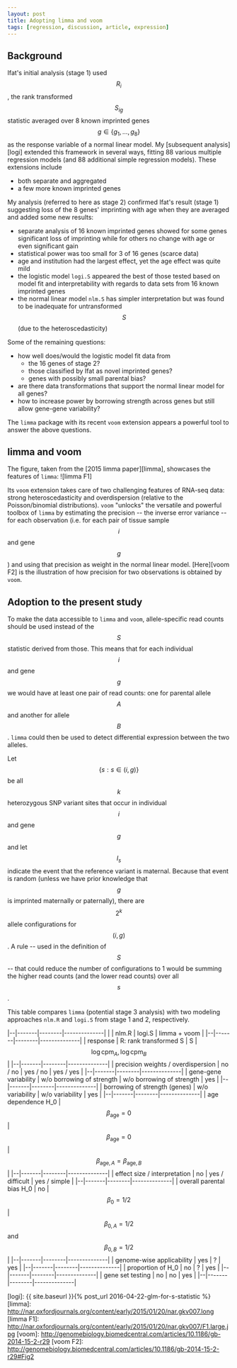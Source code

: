 ```yaml
---
layout: post
title: Adopting limma and voom
tags: [regression, discussion, article, expression]
---
```


## Background

Ifat's initial analysis (stage 1) used $$R_i$$, the rank transformed $$S_{ig}$$ statistic averaged over 8 known imprinted genes $$g\in\{g_1,...,g_8\}$$ as the response variable of a normal linear model.  My [subsequent analysis][logi] extended this framework in several ways, fitting 88 various multiple regression models (and 88 additional simple regression models).  These extensions include

* both separate and aggregated
* a few more known imprinted genes

My analysis (referred to here as stage 2) confirmed Ifat's result (stage 1) suggesting loss of the 8 genes' imprinting with age when they are averaged and added some new results:

* separate analysis of 16 known imprinted genes showed for some genes significant loss of imprinting while for others no change with age or even significant gain
* statistical power was too small for 3 of 16 genes (scarce data)
* age and institution had the largest effect, yet the age effect was quite mild
* the logistic model `logi.S` appeared the best of those tested based on model fit and interpretability with regards to data sets from 16 known imprinted genes
* the normal linear model `nlm.S` has simpler interpretation but was found to be inadequate for untransformed $$S$$ (due to the heteroscedasticity)

Some of the remaining questions:

* how well does/would the logistic model fit data from
    * the 16 genes of stage 2?
    * those classified by Ifat as novel imprinted genes?
    * genes with possibly small parental bias?
* are there data transformations that support the normal linear model for all genes?
* how to increase power by borrowing strength across genes but still allow gene-gene variability?

The `limma` package with its recent `voom` extension appears a powerful tool to answer the above questions.

## limma and voom

The figure, taken from the [2015 limma paper][limma], showcases the features of `limma`:
![limma F1]

Its `voom` extension takes care of two challenging features of RNA-seq data: strong heteroscedasticity and overdispersion (relative to the Poisson/binomial distributions).  `voom` "unlocks" the versatile and powerful toolbox of `limma` by estimating the precision -- the inverse error variance -- for each observation (i.e. for each pair of tissue sample $$i$$ and gene $$g$$) and using that precision as weight in the normal linear model.  [Here][voom F2] is the illustration of how precision for two observations is obtained by `voom`.

## Adoption to the present study

To make the data accessible to `limma` and `voom`, allele-specific read counts should be used instead of the $$S$$ statistic derived from those.  This means that for each individual $$i$$ and gene $$g$$ we would have at least one pair of read counts: one for parental allele $$A$$ and another for allele $$B$$.  `limma` could then be used to detect differential expression between the two alleles.

Let $$\{s:s\in(i,g)\}$$ be all $$k$$ heterozygous SNP variant sites that occur in individual $$i$$ and gene $$g$$ and let $$I_s$$ indicate the event that the reference variant is maternal.  Because that event is random (unless we have prior knowledge that $$g$$ is imprinted maternally or paternally), there are $$2^k$$ allele configurations for $$(i,g)$$.  A rule -- used in the definition of $$S$$ -- that could reduce the number of configurations to 1 would be summing the higher read counts (and the lower read counts) over all $$s$$.

This table compares `limma` (potential stage 3 analysis) with two modeling approaches `nlm.R` and `logi.S` from stage 1 and 2, respectively.

|--|-------|--------|--------------|
|  | nlm.R | logi.S | limma + voom | 
|--|-------|--------|--------------|
| response | R: rank transformed S | S | $$\log \mathrm{cpm}_A, \log \mathrm{cpm}_B$$ | 
|--|-------|--------|--------------|
| precision weights / overdispersion | no / no | yes / no | yes / yes | 
|--|-------|--------|--------------|
| gene-gene variability | w/o borrowing of strength | w/o borrowing of strength | yes | 
|--|-------|--------|--------------|
| borrowing of strength (genes) | w/o variability | w/o variability | yes | 
|--|-------|--------|--------------|
| age dependence H_0 | $$\beta_\mathrm{age} = 0$$ | $$\beta_\mathrm{age} = 0$$ | $$\beta_{\mathrm{age},A} = \beta_{\mathrm{age},B}$$| 
|--|-------|--------|--------------|
| effect size / interpretation | no | yes / difficult | yes / simple | 
|--|-------|--------|--------------|
| overall parental bias H_0 | no | $$\beta_0 = 1/2$$ |  $$\beta_{0,A} = 1/2$$ and $$\beta_{0,B} = 1/2$$ | 
|--|-------|--------|--------------|
| genome-wise applicability | yes | ? | yes | 
|--|-------|--------|--------------|
| proportion of H_0 | no | ? | yes | 
|--|-------|--------|--------------|
| gene set testing | no | no | yes | 
|--|-------|--------|--------------|

[logi]: {{ site.baseurl }}{% post_url 2016-04-22-glm-for-s-statistic %}
[limma]: http://nar.oxfordjournals.org/content/early/2015/01/20/nar.gkv007.long
[limma F1]: http://nar.oxfordjournals.org/content/early/2015/01/20/nar.gkv007/F1.large.jpg
[voom]: http://genomebiology.biomedcentral.com/articles/10.1186/gb-2014-15-2-r29
[voom F2]: http://genomebiology.biomedcentral.com/articles/10.1186/gb-2014-15-2-r29#Fig2

